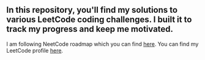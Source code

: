 ## In this repository, you'll find my solutions to various LeetCode coding challenges. I built it to track my progress and keep me motivated.

I am following NeetCode roadmap which you can find [here](https://neetcode.io/roadmap).
You can find my LeetCode profile [here](https://leetcode.com/01Cramer/).

